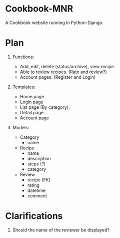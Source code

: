 # Cookbook-MNR
A Cookbook website running in Python-Django.

# Plan

1. Functions:
    - Add, edit, delete (status/archive), view recipe.
    - Able to review recipes. (Rate and review?)
    - Account pages. (Register and Login)

2. Templates:
    - Home page
    - Login page
    - List page (By category).
    - Detail page
    - Account page

3. Models:
    - Category
        - name
    - Recipe
        - name
        - description
        - steps (?)
        - category
    - Review
        - recipe (FK)
        - rating
        - datetime
        - comment

# Clarifications

1. Should the name of the reviewer be displayed?